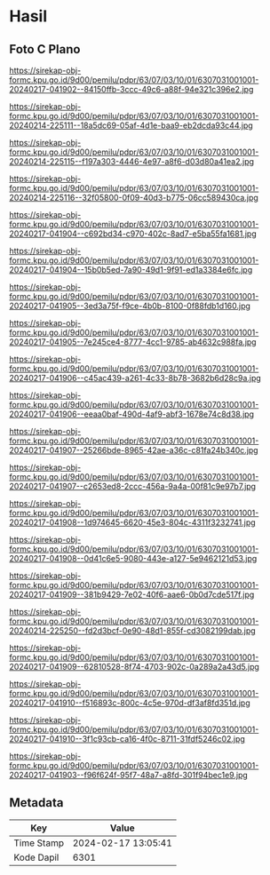 # Hasil

## Foto C Plano

https://sirekap-obj-formc.kpu.go.id/9d00/pemilu/pdpr/63/07/03/10/01/6307031001001-20240217-041902--84150ffb-3ccc-49c6-a88f-94e321c396e2.jpg

https://sirekap-obj-formc.kpu.go.id/9d00/pemilu/pdpr/63/07/03/10/01/6307031001001-20240214-225111--18a5dc69-05af-4d1e-baa9-eb2dcda93c44.jpg

https://sirekap-obj-formc.kpu.go.id/9d00/pemilu/pdpr/63/07/03/10/01/6307031001001-20240214-225115--f197a303-4446-4e97-a8f6-d03d80a41ea2.jpg

https://sirekap-obj-formc.kpu.go.id/9d00/pemilu/pdpr/63/07/03/10/01/6307031001001-20240214-225116--32f05800-0f09-40d3-b775-06cc589430ca.jpg

https://sirekap-obj-formc.kpu.go.id/9d00/pemilu/pdpr/63/07/03/10/01/6307031001001-20240217-041904--c692bd34-c970-402c-8ad7-e5ba55fa1681.jpg

https://sirekap-obj-formc.kpu.go.id/9d00/pemilu/pdpr/63/07/03/10/01/6307031001001-20240217-041904--15b0b5ed-7a90-49d1-9f91-ed1a3384e6fc.jpg

https://sirekap-obj-formc.kpu.go.id/9d00/pemilu/pdpr/63/07/03/10/01/6307031001001-20240217-041905--3ed3a75f-f9ce-4b0b-8100-0f88fdb1d160.jpg

https://sirekap-obj-formc.kpu.go.id/9d00/pemilu/pdpr/63/07/03/10/01/6307031001001-20240217-041905--7e245ce4-8777-4cc1-9785-ab4632c988fa.jpg

https://sirekap-obj-formc.kpu.go.id/9d00/pemilu/pdpr/63/07/03/10/01/6307031001001-20240217-041906--c45ac439-a261-4c33-8b78-3682b6d28c9a.jpg

https://sirekap-obj-formc.kpu.go.id/9d00/pemilu/pdpr/63/07/03/10/01/6307031001001-20240217-041906--eeaa0baf-490d-4af9-abf3-1678e74c8d38.jpg

https://sirekap-obj-formc.kpu.go.id/9d00/pemilu/pdpr/63/07/03/10/01/6307031001001-20240217-041907--25266bde-8965-42ae-a36c-c81fa24b340c.jpg

https://sirekap-obj-formc.kpu.go.id/9d00/pemilu/pdpr/63/07/03/10/01/6307031001001-20240217-041907--c2653ed8-2ccc-456a-9a4a-00f81c9e97b7.jpg

https://sirekap-obj-formc.kpu.go.id/9d00/pemilu/pdpr/63/07/03/10/01/6307031001001-20240217-041908--1d974645-6620-45e3-804c-4311f3232741.jpg

https://sirekap-obj-formc.kpu.go.id/9d00/pemilu/pdpr/63/07/03/10/01/6307031001001-20240217-041908--0d41c6e5-9080-443e-a127-5e9462121d53.jpg

https://sirekap-obj-formc.kpu.go.id/9d00/pemilu/pdpr/63/07/03/10/01/6307031001001-20240217-041909--381b9429-7e02-40f6-aae6-0b0d7cde517f.jpg

https://sirekap-obj-formc.kpu.go.id/9d00/pemilu/pdpr/63/07/03/10/01/6307031001001-20240214-225250--fd2d3bcf-0e90-48d1-855f-cd3082199dab.jpg

https://sirekap-obj-formc.kpu.go.id/9d00/pemilu/pdpr/63/07/03/10/01/6307031001001-20240217-041909--62810528-8f74-4703-902c-0a289a2a43d5.jpg

https://sirekap-obj-formc.kpu.go.id/9d00/pemilu/pdpr/63/07/03/10/01/6307031001001-20240217-041910--f516893c-800c-4c5e-970d-df3af8fd351d.jpg

https://sirekap-obj-formc.kpu.go.id/9d00/pemilu/pdpr/63/07/03/10/01/6307031001001-20240217-041910--3f1c93cb-ca16-4f0c-8711-31fdf5246c02.jpg

https://sirekap-obj-formc.kpu.go.id/9d00/pemilu/pdpr/63/07/03/10/01/6307031001001-20240217-041903--f96f624f-95f7-48a7-a8fd-301f94bec1e9.jpg


## Metadata

| Key        | Value               |
| ---------- | ------------------- |
| Time Stamp | 2024-02-17 13:05:41 |
| Kode Dapil | 6301                |



